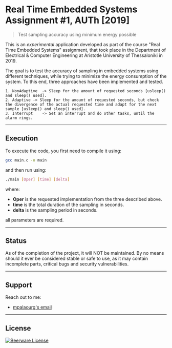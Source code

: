 # Real Time Embedded Systems Assignment #1, AUTh [2019]
> Test sampling accuracy using minimum energy possible

This is an *experimental* application developed as part of the course "Real Time Embedded Systems" assignment, that took place in the Department of Electrical & Computer Engineering at Aristotle University of Thessaloniki in 2019.

The goal is to test the accuracy of sampling in embedded systems using different techniques, while trying to minimize the energy consumption of the system. 
To this end, three approaches have been implemented and tested.

	1. NonAdaptive	-> Sleep for the amount of requested seconds [usleep() and sleep() used].
	2. Adaptive	-> Sleep for the amount of requested seconds, but check the divergence of the actual requested time and adapt for the next sample [usleep() and sleep() used].
	3. Interrupt	-> Set an interrupt and do other tasks, until the alarm rings.
---

## Execution

To execute the code, you first need to compile it using:
```sh
gcc main.c -o main
```
and then run using:
```sh
./main [Oper] [time] [delta]
```
where:

 - **Oper** is the requested implementation from the three described above.
 - **time** is the total duration of the sampling in seconds.
 - **delta** is the sampling period in seconds.

all parameters are required.

---

## Status

As of the completion of the project, it will NOT be maintained. By no means should it ever be considered stable or safe to use, as it may contain incomplete parts, critical bugs and security vulnerabilities.

---

## Support

Reach out to me:

- [mpalaourg's email](mailto:gbalaouras@gmail.com "gbalaouras@gmail.com")

---

## License

[![Beerware License](https://img.shields.io/badge/license-beerware%20%F0%9F%8D%BA-blue.svg)](https://github.com/mpalaourg/RTES_TASK1/blob/master/LICENCE.md)